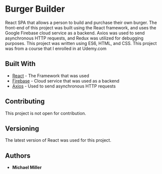 # Burger Builder

React SPA that allows a person to build and purchase their own burger.  The front-end of this project was built using the React framework, and uses the Google Firebase cloud service as a backend.  Axios was used to send asynchronous HTTP requests, and Redux was utilized for debugging purposes. This project was written using ES6, HTML, and CSS.  This project was from a course that I enrolled in at Udemy.com

## Built With

* [React](https://reactjs.org/) - The Framework that was used
* [Firebase](https://firebase.google.com/) - Cloud service that was used as a backend
* [Axios](https://github.com/axios/axios) - Used to send asynchronous HTTP requests

## Contributing

This project is not open for contribution.

## Versioning

The latest version of React was used for this project.

## Authors

* **Michael Miller**


